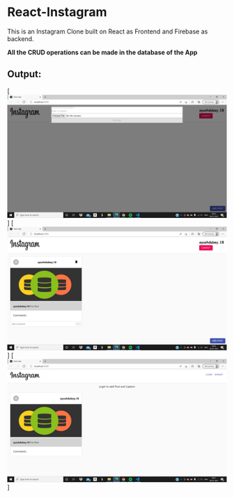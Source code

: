# React-Instagram
This is an Instagram Clone built on React as Frontend and Firebase as backend.

**All the CRUD operations can be made in the database of the App**

## Output:

[![React-Instagram](/insta-clone-1.png)]
[![React-Instagram](/insta-clone-2.png)]
[![React-Instagram](/insta-clone-3.png)]


